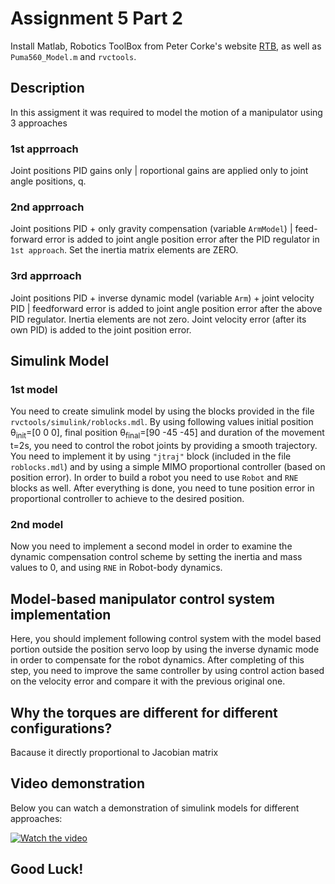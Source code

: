 # Assignment 5 Part 2
Install Matlab, Robotics ToolBox from Peter Corke's website [RTB](http://www.petercorke.com/), as well as `Puma560_Model.m` and `rvctools`.   

## Description
In this assigment it was required to model the motion of a manipulator using 3 approaches

### 1st apprroach
Joint positions PID gains only | roportional gains are applied only to joint angle positions, q. 

### 2nd apprroach
Joint positions PID + only gravity compensation (variable `ArmModel`) | feed-forward error is added to joint angle position error after the PID regulator in `1st approach`. 
Set the inertia matrix elements are ZERO.

### 3rd apprroach
Joint positions PID + inverse dynamic model (variable `Arm`) + joint velocity PID | feedforward error is added to joint angle position error after the above PID regulator. Inertia elements are not zero. Joint velocity error (after its own PID) is added to the joint position error.

## Simulink Model
### 1st model
You need to create simulink model by using the blocks provided in the file `rvctools/simulink/roblocks.mdl`. By using following values initial position θ<sub>init</sub>=[0 0 0], final position θ<sub>final</sub>=[90 -45 -45] and duration of the movement t=2s, you need to control the robot joints by providing a smooth trajectory. You need to implement it by using `"jtraj"` block (included in the file `roblocks.mdl`) and by using a simple MIMO proportional controller (based on position error). In order to build a robot you need to use `Robot` and `RNE` blocks as well. 
After everything is done, you need to tune position error in proportional controller to achieve to the desired position.

### 2nd model
Now you need to implement a second model in order to examine the dynamic compensation control scheme by setting the inertia and mass values to 0, and using `RNE` in Robot-body dynamics.

##  Model-based manipulator control system implementation
Here, you should implement following control system with the model based portion outside the position servo loop by using the inverse dynamic mode in order to compensate for the robot dynamics. After completing of this step, you need to improve the same controller by using control action based on the velocity error and compare it with the previous original one. 

## Why the torques are different for different configurations? 
Bacause it directly proportional to Jacobian matrix


## Video demonstration

Below you can watch a demonstration of simulink models for different approaches:

[![Watch the video](http://i3.ytimg.com/vi/c6LJVWnKfDc/maxresdefault.jpg)](https://www.youtube.com/watch?v=c6LJVWnKfDc)


## Good Luck!

